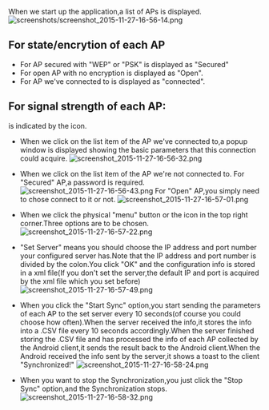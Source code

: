 When we start up the application,a list of APs is displayed.
![screenshots/screenshot_2015-11-27-16-56-14.png](https://github.com/caiqiqi/android-wifi-connecter1/blob/master/img/screenshots/screenshot_2015-11-27-16-56-14.png)
## For state/encrytion of each AP
- For AP secured with "WEP" or "PSK" is displayed as "Secured"
- For open AP with no encryption is displayed as "Open".
- For AP we've connected to is displayed as "connected".
## For signal strength of each AP:
is indicated by the icon.

- When we click on the list item of the AP we've connected to,a popup window is displayed showing
the basic parameters that this connection could acquire.
![screenshot_2015-11-27-16-56-32.png](https://github.com/caiqiqi/android-wifi-connecter1/blob/master/img/screenshots/screenshot_2015-11-27-16-56-32.png)

- When we click on the list item of the AP we're not connected to.
For "Secured" AP,a password is required.
![screenshot_2015-11-27-16-56-43.png](https://github.com/caiqiqi/android-wifi-connecter1/blob/master/img/screenshots/screenshot_2015-11-27-16-56-43.png)
For "Open" AP,you simply need to chose connect to it or not.
![screenshot_2015-11-27-16-57-01.png](https://github.com/caiqiqi/android-wifi-connecter1/blob/master/img/screenshots/screenshot_2015-11-27-16-57-01.png)


- When we click the physical "menu" button or the icon in the top right corner.Three options are to be chosen.
![screenshot_2015-11-27-16-57-22.png](https://github.com/caiqiqi/android-wifi-connecter1/blob/master/img/screenshots/screenshot_2015-11-27-16-57-22.png)
- "Set Server" means you should choose the IP address and port number your configured server has.Note that the IP address and port number is divided by the colon.You click "OK" and the configuration info is stored in a xml file(If you don't set the server,the default IP and port is acquired by the xml file which you set before)
![screenshot_2015-11-27-16-57-49.png](https://github.com/caiqiqi/android-wifi-connecter1/blob/master/img/screenshots/screenshot_2015-11-27-16-57-49.png)

- When you click the "Start Sync" option,you start sending the parameters of each AP to the set server every 10 seconds(of course you could choose how often).When the server received the info,it stores the info into a .CSV file every 10 seconds accordingly.When the server finished storing the .CSV file and has processed the info of each AP collected by the Android client,it sends the result back to the Android client.When the Android received the info sent by the server,it shows a toast to the client "Synchronized!"
![screenshot_2015-11-27-16-58-24.png](https://github.com/caiqiqi/android-wifi-connecter1/blob/master/img/screenshots/screenshot_2015-11-27-16-58-24.png)
- When you want to stop the Synchronization,you just click the "Stop Sync" option,and the Synchronization stops.
![screenshot_2015-11-27-16-58-32.png](https://github.com/caiqiqi/android-wifi-connecter1/blob/master/img/screenshots/screenshot_2015-11-27-16-58-32.png)
